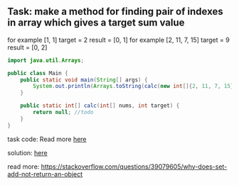 ## Task: make a method for finding pair of indexes in array which gives a target sum value
for example [1, 1] target = 2 result = [0, 1]
for example [2, 11, 7, 15] target = 9 result = [0, 2]
```java
import java.util.Arrays;

public class Main {
    public static void main(String[] args) {
        System.out.println(Arrays.toString(calc(new int[]{2, 11, 7, 15}, 9)));
    }

    public static int[] calc(int[] nums, int target) {
        return null; //todo
    }
}
```
task code: Read more [here](./Main.java)

solution: [here](./MainSolution.java)

read more: https://stackoverflow.com/questions/39079605/why-does-set-add-not-return-an-object